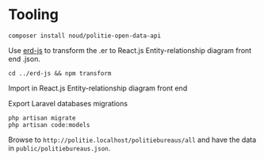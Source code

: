 # Tooling

```
composer install noud/politie-open-data-api
```

Use [erd-js](https://github.com/noud/erd-js) to transform the .er to React.js Entity-relationship diagram front end .json.
```
cd ../erd-js && npm transform
```

Import in React.js Entity-relationship diagram front end

Export Laravel databases migrations

```
php artisan migrate
php artisan code:models
```

Browse to ```http://politie.localhost/politiebureaus/all``` and have the data in ```public/politiebureaus.json```.